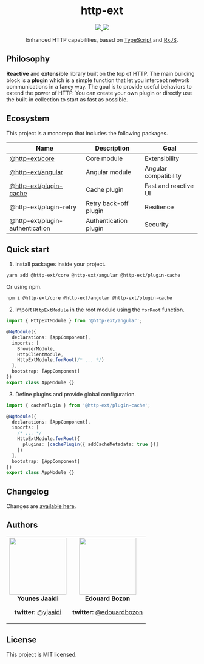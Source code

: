 <div align="center">
  <h1>http-ext</h1>
  <a href="https://github.com/jscutlery/http-ext/actions">
    <img src="https://github.com/jscutlery/http-ext/workflows/Build%20&%20Test/badge.svg" />
  </a>
  <a href="https://codecov.io/gh/jscutlery/http-ext">
    <img src="https://codecov.io/gh/jscutlery/http-ext/branch/master/graph/badge.svg" />
  </a>
</div>

<p align="center">
  Enhanced HTTP capabilities, based on <a href="https://www.typescriptlang.org" target="blank">TypeScript</a> and <a href="http://reactivex.io/rxjs" target="blank">RxJS</a>.
</p>

## Philosophy

**Reactive** and **extensible** library built on the top of HTTP. The main building block is a **plugin** which is a simple function that let you intercept network communications in a fancy way. The goal is to provide useful behaviors to extend the power of HTTP. You can create your own plugin or directly use the built-in collection to start as fast as possible.

## Ecosystem

This project is a monorepo that includes the following packages.

| Name                                                                           | Description           | Goal                  |
| ------------------------------------------------------------------------------ | --------------------- | --------------------- |
| [@http-ext/core](https://www.npmjs.com/package/@http-ext/core)                 | Core module           | Extensibility         |
| [@http-ext/angular](https://www.npmjs.com/package/@http-ext/angular)           | Angular module        | Angular compatibility |
| [@http-ext/plugin-cache](https://www.npmjs.com/package/@http-ext/plugin-cache) | Cache plugin          | Fast and reactive UI  |
| @http-ext/plugin-retry                                                         | Retry back-off plugin | Resilience            |
| @http-ext/plugin-authentication                                                | Authentication plugin | Security              |

## Quick start

1. Install packages inside your project.

```bash
yarn add @http-ext/core @http-ext/angular @http-ext/plugin-cache
```

Or using npm.

```bash
npm i @http-ext/core @http-ext/angular @http-ext/plugin-cache
```

2. Import `HttpExtModule` in the root module using the `forRoot` function.

```ts
import { HttpExtModule } from '@http-ext/angular';

@NgModule({
  declarations: [AppComponent],
  imports: [
    BrowserModule,
    HttpClientModule,
    HttpExtModule.forRoot(/* ... */)
  ],
  bootstrap: [AppComponent]
})
export class AppModule {}
```

3. Define plugins and provide global configuration.

```ts
import { cachePlugin } from '@http-ext/plugin-cache';

@NgModule({
  declarations: [AppComponent],
  imports: [
    /* ... */
    HttpExtModule.forRoot({
      plugins: [cachePlugin({ addCacheMetadata: true })]
    })
  ],
  bootstrap: [AppComponent]
})
export class AppModule {}
```

## Changelog

Changes are [available here](CHANGELOG.md).

## Authors

<table border="0">
  <tr>
    <td align="center">
      <a href="https://github.com/yjaaidi" style="color: white">
        <img src="https://github.com/yjaaidi.png?s=150" width="150"/>
      </a>
      <p style="margin: 0;"><strong>Younes Jaaidi</strong></p>
      <p><strong>twitter: </strong><a href="https://twitter.com/yjaaidi">@yjaaidi</a></p>
    </td>
    <td align="center">
      <a href="https://github.com/Edouardbozon" style="color: white">
        <img src="https://github.com/Edouardbozon.png?s=150" width="150"/>
      </a>
      <p style="margin: 0;"><strong>Edouard Bozon</strong></p>
      <p><strong>twitter: </strong><a href="https://twitter.com/edouardbozon">@edouardbozon</a></p>
    </td>
  </tr>
</table>

## License

This project is MIT licensed.
